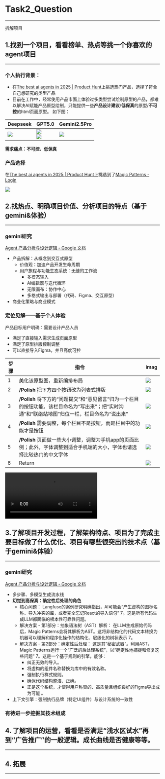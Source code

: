 # Task2_Question
---
拆解项目
## 1.找到一个项目，看看榜单、热点等挑一个你喜欢的agent项目
---
### 个人执行背景：
- 在[The best ai agents in 2025 \| Product Hunt](https://www.producthunt.com/categories/ai-agents?order=top_free)上挑选热门产品，选择了符合自己想研究的类型产品
- 目前在工作中，经常使用产品市面上体验过多类型尝试绘制原型的产品，都难以解决AI赋能产品原型绘制，只能提供一些**产品设计建议**/**低保真**的原型/**不可控**的html页面原型。
如下图：

| Deepseek                                       | GPT5.0                                                                                           | Gemini2.5Pro                                   |
| ---------------------------------------------- | ------------------------------------------------------------------------------------------------ | ---------------------------------------------- |
| ![](inbox/Pasted%20image%2020250919004225.png) | ![](inbox/Pasted%20image%2020250919004256.png)<br>![](inbox/Pasted%20image%2020250919004324.png) | ![](inbox/Pasted%20image%2020250919004510.png) |
**需求痛点：不可控、低保真**

### 产品选择
在[The best ai agents in 2025 \| Product Hunt](https://www.producthunt.com/categories/ai-agents?order=top_free)上挑选到了[Magic Patterns - Login](https://www.magicpatterns.com/dashboard)

![](inbox/Pasted%20image%2020250919003947.png)


## 2.找热点、明确项目价值、分析项目的特点（基于gemini&体验）
---
### gemini研究
[Agent 产品分析与设计逻辑 - Google 文档](https://docs.google.com/document/d/1Qmubf0mHejZl1sVOOohcnrqCYqtmHzJiPfAXjyfgKYw/edit?usp=sharing)
- 产品拆解：从概念到交互式原型
	- 价值观：加速产品开发生命周期
	- 用户旅程与功能生态系统：无缝的工作流
		- 多模态输入
		- AI编辑器与迭代循环
		- 无限画布：协作中心
		- 多格式输出与部署（代码、Figma、交互原型）
- 商业化策略与商业模式

### 定位见解——基于个人体验
产品目标用户明确：需要设计产品人员
- 满足了直接输入需求生成页面原型
- 满足了原型排版控制调整
- 可以直接导入Figma，并且高度可控

| 步骤  | 指令                                                                                  | imag                                           |
| --- | ----------------------------------------------------------------------------------- | ---------------------------------------------- |
| 1   | 美化该原型图，重新编排布局                                                                       | ![](inbox/Pasted%20image%2020250919010042.png) |
| 2   | **/Polish** 把下方四个按钮改为列表式排版                                                          | ![](inbox/Pasted%20image%2020250919010137.png) |
| 3   | **/Polish** 将下方的“问题提交”和“意见留言”归为一个栏目的按钮功能，该栏目命名为“写出来”；把“实时沟通”和“联络站地图”归位一栏，栏目命名为“说出来” | ![](inbox/Pasted%20image%2020250919010229.png) |
| 4   | **/Polish** 需要调整，每个栏目不是按钮，而是栏目中的功能才是按钮                                              | ![](inbox/Pasted%20image%2020250919010252.png) |
| 5   | **/Polish** 页面做一些大小调整，调整为手机app的页面比例；此外，字体调整到适合手机端的大小，字体也请选择比较热门的中文字体                | ![](inbox/Pasted%20image%2020250919010317.png) |
| 6   | Return                                                                              | ![](inbox/Pasted%20image%2020250919010339.png) |

![](inbox/录屏2025-09-19%2000.24.21.mov)

## 3.了解项目开发过程，了解架构特点、项目为了完成主要目标做了什么优化、项目有哪些很突出的技术点（基于gemini&体验）
---
### gemini研究
[Agent 产品分析与设计逻辑 - Google 文档](https://docs.google.com/document/d/1Qmubf0mHejZl1sVOOohcnrqCYqtmHzJiPfAXjyfgKYw/edit?usp=sharing)
- 多步骤、多模型生成流水线
- **幻觉到高保真：确定性后处理的角色** 
	- 核心问题： Langfuse的案例研究明确指出，AI可能会“产生虚构的图标名称、导入冲突的库，或者完全忘记React的导入语句” 7。这是所有代码生成LLM都面临的根本性可靠性问题。
	- 解决方案 - 第1部分：抽象语法树（AST）解析： 在LLM生成原始代码后，Magic Patterns会将其解析为AST。这将非结构化的代码文本转换为机器可以理解和程序化操作的结构化、层级化的树状表示 7。
	- 解决方案 - 第2部分：确定性后处理： 这是其“秘密武器”。利用AST，Magic Patterns运行一个“广泛的后处理系统”，以“确定性地捕捉和修复这些问题” 7。这是一个基于规则的引擎，能够：
		- 纠正无效的导入。
		- 将虚构的组件名称替换为库中的有效名称。
		- 强制执行样式规则。
		- 确保代码结构整洁、正确。
		- 正是这个系统，才使得用户称赞的、高质量且组织良好的Figma导出成为可能 。
- 上下文引擎：强制执行品牌（特定UI组件）与设计系统的一致性

### 有待进一步挖掘其技术组成

## 4. 了解项目的运营，看看是否满足“浅水区试水”再到“广告推广”的一般逻辑。成长曲线是否健康等等。
---


## 4. 拓展
---

